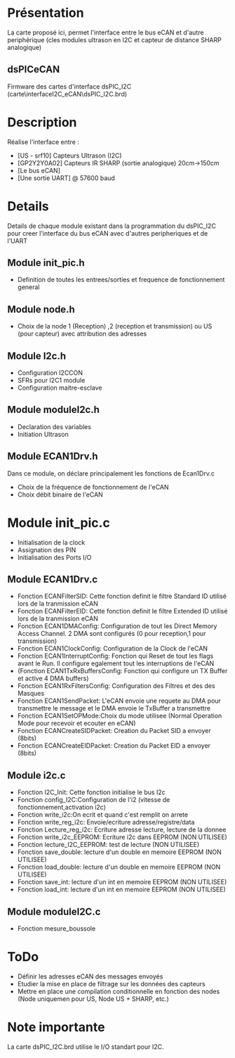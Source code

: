 # Présentation

La carte proposé ici, permet l'interface entre le bus eCAN et d'autre periphérique (cles modules ultrason en I2C et capteur de distance SHARP analogique)


## dsPICeCAN

Firmware des cartes d'interface dsPIC_I2C (carte\interfaceI2C_eCAN\dsPIC_I2C.brd)


# Description

Réalise l'interface entre :
* [US - srf10] Capteurs Ultrason (I2C) 
* [GP2Y2Y0A02] Capteurs IR SHARP (sortie analogique) 20cm->150cm
* [Le bus eCAN]
* [Une sortie UART] @ 57600 baud

# Details

Details de chaque module existant dans la programmation du dsPIC_I2C pour creer l'interface du bus eCAN avec d'autres peripheriques et de l'UART

## Module init_pic.h

* Definition de toutes les entrees/sorties et frequence de fonctionnement general

## Module node.h

* Choix de la node 1 (Reception) ,2 (reception et transmission) ou US (pour capteur) avec attribution des adresses

## Module I2c.h

* Configuration I2CCON
* SFRs pour I2C1 module
* Configuration maitre-esclave

## Module moduleI2c.h

* Declaration des variables
* Initiation Ultrason

## Module ECAN1Drv.h

Dans ce module, on déclare principalement les fonctions de Ecan1Drv.c
* Choix de la fréquence de fonctionnement de l'eCAN
* Choix débit binaire de l'eCAN

# Module init_pic.c

* Initialisation de la clock
* Assignation des PIN
* Initialisation des Ports I/O

## Module ECAN1Drv.c

* Fonction ECANFilterSID: Cette fonction definit le filtre Standard ID utilisé lors de la tranmission eCAN
* Fonction ECANFilterEID: Cette fonction definit le filtre Extended ID utilisé lors de la tranmission eCAN
* Fonction ECAN1DMAConfig: Configuration de tout les Direct Memory Access Channel. 2 DMA sont configurés (0 pour reception,1 pour transmission)
* Fonction ECAN1ClockConfig: Configuration de la Clock de l'eCAN
* Fonction ECAN1InterruptConfig: Fonction qui Reset de tout les flags avant le Run. Il configure egalement tout les interruptions de l'eCAN
* (Fonction ECAN1TxRxBuffersConfig: Fonction qui configure un TX Buffer et active 4 DMA buffers)
* Fonction ECAN1RxFiltersConfig: Configuration des Filtres et des des Masques
* Fonction ECAN1SendPacket: L'eCAN envoie une requete au DMA pour transmettre le message et le DMA envoie le TxBuffer a transmettre
* Fonction ECAN1SetOPMode:Choix du mode utilisee (Normal Operation Mode pour recevoir et ecouter en eCAN)
* Fonction ECANCreateSIDPacket: Creation du Packet SID a envoyer (8bits)
* Fonction ECANCreateEIDPacket: Creation du Packet EID a envoyer (8bits)

## Module i2c.c

* Fonction I2C_Init: Cette fonction initialise le bus I2c
* Fonction config_I2C:Configuration de l'i2 (vitesse de fonctionnement,activation i2c)
* Fonction write_i2c:On ecrit et quand c'est remplit on arrete
* Fonction write_reg_i2c: Envoie/ecriture adresse/registre/data
* Fonction Lecture_reg_i2c: Ecriture adresse lecture, lecture de la donnee
* Fonction write_i2c_EEPROM: Ecriture i2c dans EEPROM (NON UTILISEE)
* Fonction lecture_I2C_EEPROM: test de lecture (NON UTILISEE)
* Fonction save_double: lecture d'un double en memoire EEPROM (NON UTILISEE)
* Fonction load_double: lecture d'un double en memoire EEPROM (NON UTILISEE)
* Fonction save_int: lecture d'un int en memoire EEPROM (NON UTILISEE)
* Fonction load_int: lecture d'un int en memoire EEPROM (NON UTILISEE)

## Module moduleI2C.c

* Fonction mesure_boussole


# ToDo
* Définir les adresses eCAN des messages envoyés
* Etudier la mise en place de filtrage sur les données des capteurs
* Mettre en place une compilation conditionnelle en fonction des nodes (Node uniquemen pour US, Node US + SHARP, etc.)

# Note importante
La carte dsPIC_I2C.brd utilise le I/O standart pour I2C.
